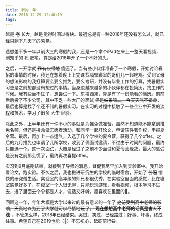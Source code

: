 ```yaml
---
title: 新的一年
date: 2018-12-29 12:40:19
tags:
---
```


越是 ~~老~~ 长大，越是觉得时间过得快。最近总是有一种2018年还没有怎么过，就已经只剩下几天了的感觉。

<!-- more -->

遥想差不多一年以前大三的寒假的我，还是一个拿个iPad在床上一整天看视频，刷知乎的 ~~死~~ 肥宅，算是给2018年开了一个不好的头。

之后，一开学就 ~~罪有应得地~~ 傻逼了。当有些小伙伴准备了一个寒假，开始讨论春招的事情的时候，我还在想着晚上上完课找隔壁寝室的哥们儿一起吃鸡。受到父母的想法影响的我打算要么要么推免，要么考研，并没有毕业工作的打算，找暑假实习更是之前想都没有想过的事情。当身边越来越多的小伙伴都在投简历，找工作的时候。我有些坐不住了，想尝试一下。东拼西凑，算是有了一份能看的简历。前前后后投了不少公司，其中不乏一些大厂的面试 ~~但是结果嘛。。。今天天气不错😅~~，最后也算是找了个还不错的暑假实习。在实习的过程中接触了一些企业中开发的流程和技术，学习了很多 ~~人生~~ 经验。

除此之外，上半年还有一件不小的事就是为推免做准备。虽然不知道能不能拿到推免名额，但还是拼命做志愿者活动，和同学一起肝论文，申请软件著作权，申报夏令营。最后，再加上一点运气，入选了几个学校的夏令营，获得了几个offer。之后的九月推免也申请了几所学校，收到了俩面试邀请，不过由于时间的问题，最终只能选一个。这一次面试，大概是经过了之前不少面试和夏令营缘故，最大的感受是没有之前那么慌了，最终再次喜提offer。

实习到9月底刚结束，就接到了导师的消息，督促我尽早加入到实验室中。我开始看论文，跑实验。不久之后，我也搬进研究生的学校的临时宿舍，开始了 ~~苦逼~~ 愉快的研究僧生活。实验室的高年级的师兄都很优秀，在实验室里面的感觉，比在寝室感觉好多了，在寝室一个人很无聊，只能玩玩游戏，看看视频，根本学习不进去，进了里面去个个都是人才，说话又好听，超喜欢在里面的🌝。

回顾这一年，今年大概是大学以来过的最有意义的一年了  ~~之前受到高中老师的影响，天真地以为到了大学就可以尽情地玩了， **现在想想高中老师的话真是害人不浅**~~ ，不管怎么样，2018年已经结束。哭过、笑过，已经路过；好事、坏事，终成往事。希望自己在2019也能（🌚）不忘初心，砥砺前行😀。

